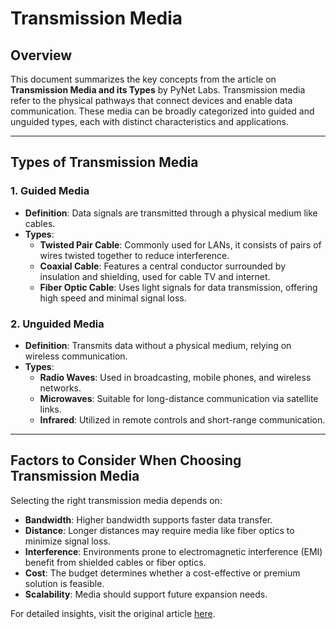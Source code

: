 # Transmission Media 
## Overview  
This document summarizes the key concepts from the article on **Transmission Media and its Types** by PyNet Labs. Transmission media refer to the physical pathways that connect devices and enable data communication. These media can be broadly categorized into guided and unguided types, each with distinct characteristics and applications.  

---

## Types of Transmission Media  

### 1. **Guided Media**  
   - **Definition**: Data signals are transmitted through a physical medium like cables.  
   - **Types**:  
     - **Twisted Pair Cable**: Commonly used for LANs, it consists of pairs of wires twisted together to reduce interference.  
     - **Coaxial Cable**: Features a central conductor surrounded by insulation and shielding, used for cable TV and internet.  
     - **Fiber Optic Cable**: Uses light signals for data transmission, offering high speed and minimal signal loss.  

### 2. **Unguided Media**  
   - **Definition**: Transmits data without a physical medium, relying on wireless communication.  
   - **Types**:  
     - **Radio Waves**: Used in broadcasting, mobile phones, and wireless networks.  
     - **Microwaves**: Suitable for long-distance communication via satellite links.  
     - **Infrared**: Utilized in remote controls and short-range communication.  

---

## Factors to Consider When Choosing Transmission Media  
Selecting the right transmission media depends on:  
- **Bandwidth**: Higher bandwidth supports faster data transfer.  
- **Distance**: Longer distances may require media like fiber optics to minimize signal loss.  
- **Interference**: Environments prone to electromagnetic interference (EMI) benefit from shielded cables or fiber optics.  
- **Cost**: The budget determines whether a cost-effective or premium solution is feasible.  
- **Scalability**: Media should support future expansion needs.  

For detailed insights, visit the original article [here](https://www.pynetlabs.com/transmission-media-and-its-types/).

